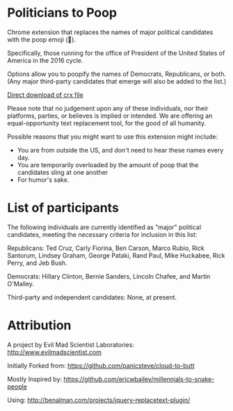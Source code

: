 Politicians to Poop
=============

Chrome extension that replaces the names of major political candidates with the poop emoji (💩).

Specifically, those running for the office of President of the United States of America in the 2016 cycle. 

Options allow you to poopify the names of Democrats, Republicans, or both. (Any major third-party candidates that emerge will also be added to the list.)



[Direct download of crx file](https://github.com/panicsteve/cloud-to-butt/blob/master/pol-to-poo.crx?raw=true)



Please note that no judgement upon any of these individuals, nor their platforms, parties, or believes is implied or intended. We are offering an equal-opportunity text replacement tool, for the good of all humanity.

Possible reasons that you might want to use this extension might include:

* You are from outside the US, and don't need to hear these names every day.
* You are temporarily overloaded by the amount of poop that the candidates sling at one another
* For humor's sake.



List of participants
=============

The following individuals are currently identified as "major" political candidates, meeting the necessary criteria for inclusion in this list:

Republicans: Ted Cruz, Carly Fiorina, Ben Carson, Marco Rubio, Rick Santorum, Lindsey Graham, George Pataki, Rand Paul, Mike Huckabee, Rick Perry, and Jeb Bush.

Democrats: Hillary Clinton, Bernie Sanders, Lincoln Chafee, and Martin O'Malley.

Third-party and independent candidates: None, at present.




Attribution
=============

A project by Evil Mad Scientist Laboratories: http://www.evilmadscientist.com


Initially Forked from: https://github.com/panicsteve/cloud-to-butt

Mostly Inspired by: https://github.com/ericwbailey/millennials-to-snake-people

Using: http://benalman.com/projects/jquery-replacetext-plugin/

